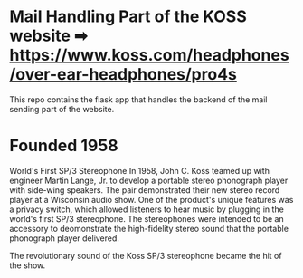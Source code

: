 # Mail Handling Part of the KOSS website ➡ https://www.koss.com/headphones/over-ear-headphones/pro4s

This repo contains the flask app that handles the backend of the mail sending part of the website.

# Founded 1958
World's First SP/3 Stereophone
In 1958, John C. Koss teamed up with engineer Martin Lange, Jr. to develop a portable stereo phonograph player with side-wing speakers. The pair demonstrated their new stereo record player at a Wisconsin audio show. One of the product's unique features was a privacy switch, which allowed listeners to hear music by plugging in the world's first SP/3 stereophone. The stereophones were intended to be an accessory to deomonstrate the high-fidelity stereo sound that the portable phonograph player delivered.

The revolutionary sound of the Koss SP/3 stereophone became the hit of the show.
